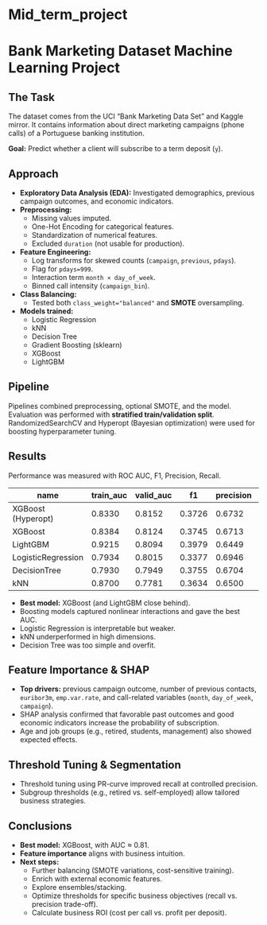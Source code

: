 # Mid_term_project

# Bank Marketing Dataset Machine Learning Project

## The Task
The dataset comes from the UCI “Bank Marketing Data Set” and Kaggle mirror. It contains information about direct marketing campaigns (phone calls) of a Portuguese banking institution.  

**Goal:** Predict whether a client will subscribe to a term deposit (`y`).

## Approach
- **Exploratory Data Analysis (EDA):** Investigated demographics, previous campaign outcomes, and economic indicators.  
- **Preprocessing:**  
  - Missing values imputed.  
  - One-Hot Encoding for categorical features.  
  - Standardization of numerical features.  
  - Excluded `duration` (not usable for production).  
- **Feature Engineering:**  
  - Log transforms for skewed counts (`campaign`, `previous`, `pdays`).  
  - Flag for `pdays=999`.  
  - Interaction term `month × day_of_week`.  
  - Binned call intensity (`campaign_bin`).  
- **Class Balancing:**  
  - Tested both `class_weight="balanced"` and **SMOTE** oversampling.  
- **Models trained:**  
  - Logistic Regression  
  - kNN  
  - Decision Tree  
  - Gradient Boosting (sklearn)  
  - XGBoost  
  - LightGBM  

## Pipeline
Pipelines combined preprocessing, optional SMOTE, and the model.  
Evaluation was performed with **stratified train/validation split**. RandomizedSearchCV and Hyperopt (Bayesian optimization) were used for boosting hyperparameter tuning.  

## Results
Performance was measured with ROC AUC, F1, Precision, Recall.

| name              |   train_auc |   valid_auc |     f1 | precision |   recall |
|-------------------|-------------|-------------|--------|-----------|----------|
| XGBoost (Hyperopt)|      0.8330 |      0.8152 | 0.3726 |    0.6732 |   0.2575 |
| XGBoost           |      0.8384 |      0.8124 | 0.3745 |    0.6713 |   0.2600 |
| LightGBM          |      0.9215 |      0.8094 | 0.3979 |    0.6449 |   0.2877 |
| LogisticRegression|      0.7934 |      0.8015 | 0.3377 |    0.6946 |   0.2231 |
| DecisionTree      |      0.7930 |      0.7949 | 0.3755 |    0.6704 |   0.2608 |
| kNN               |      0.8700 |      0.7781 | 0.3634 |    0.6500 |   0.2522 |



- **Best model:** XGBoost (and LightGBM close behind).  
- Boosting models captured nonlinear interactions and gave the best AUC.  
- Logistic Regression is interpretable but weaker.  
- kNN underperformed in high dimensions.  
- Decision Tree was too simple and overfit.

## Feature Importance & SHAP
- **Top drivers:** previous campaign outcome, number of previous contacts, `euribor3m`, `emp.var.rate`, and call-related variables (`month`, `day_of_week`, `campaign`).  
- SHAP analysis confirmed that favorable past outcomes and good economic indicators increase the probability of subscription.  
- Age and job groups (e.g., retired, students, management) also showed expected effects.

## Threshold Tuning & Segmentation
- Threshold tuning using PR-curve improved recall at controlled precision.  
- Subgroup thresholds (e.g., retired vs. self-employed) allow tailored business strategies.

## Conclusions
- **Best model:** XGBoost, with AUC ≈ 0.81.  
- **Feature importance** aligns with business intuition.  
- **Next steps:**  
  - Further balancing (SMOTE variations, cost-sensitive training).  
  - Enrich with external economic features.  
  - Explore ensembles/stacking.  
  - Optimize thresholds for specific business objectives (recall vs. precision trade-off).  
  - Calculate business ROI (cost per call vs. profit per deposit).
